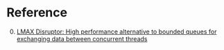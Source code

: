# Reference

0. [LMAX Disruptor: High performance alternative to bounded queues for exchanging data between concurrent threads](https://lmax-exchange.github.io/disruptor/disruptor.html)

